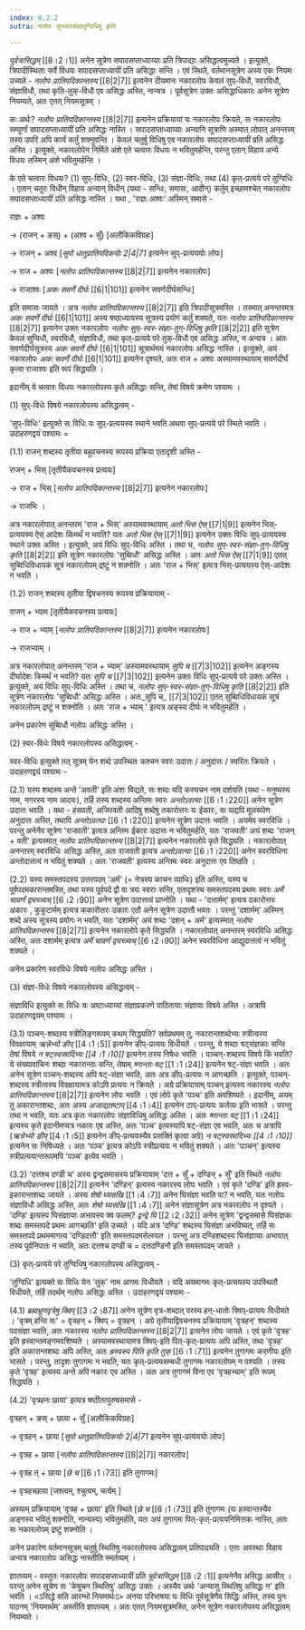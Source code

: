 ```yaml
---
index: 8.2.2
sutra: नलोपः सुप्स्वरसंज्ञातुग्विधिषु कृति

---
```

_पूर्वत्रासिद्धम्_ [[8।2।1]] अनेन सूत्रेण सपादसप्ताध्याय्याः प्रति त्रिपाद्याः असिद्धत्वमुच्यते । इत्युक्ते, त्रिपादीस्थिताः सर्वे विधयः सपादसप्ताध्यायीं प्रति असिद्धाः सन्ति । एवं स्थिते, वर्तमानसूत्रेण अस्य एकः नियमः उच्यते -  _नलोपः प्रातिपदिकान्तस्य_ [[8|2|7]] इत्यनेन दीयमानः नकारलोपः केवलं सुप्-विधौ, स्वरविधौ, संज्ञाविधौ, तथा कृति-तुक्-विधौ एव असिद्धः अस्ति, नान्यत्र । पूर्वसूत्रेण उक्तः असिद्धाधिकारः अनेन सूत्रेण नियम्यते, अतः एतत् नियमसूत्रम् ।



कः अर्थः? _नलोपः प्रातिपदिकान्तस्य_ [[8|2|7]] इत्यनेन प्रक्रियायां यः नकारलोपः क्रियते, सः नकारलोपः सम्पूर्णां सपादसप्ताध्यायीं प्रति असिद्धः नास्ति । सपादसप्ताध्याय्याः अन्यानि सूत्राणि अस्मात् लोपात् अनन्तरम् तस्य उपरि अपि कार्यं कर्तुं शक्नुवन्ति । केवलं चतुर्षु विधिषु एव नकारलोपः सपादसप्ताध्यायीं प्रति असिद्धः अस्ति । इत्युक्ते, नकारलोपेन निर्मिते अंशे एते चत्वारः विधयः न भवितुमर्हन्ति, परन्तु एतान् विहाय अन्ये विधयः  तस्मिन् अंशे भवितुमर्हन्ति ।



के एते चत्वारः विधयः? (1) सुप्-विधिः, (2) स्वर-विधिः,  (3) संज्ञा-विधिः, तथा (4) कृत्-प्रत्यये परे तुग्विधिः ।  एतान् चतुरः विधीन् विहाय अन्यान् विधीन् (यथा - सन्धिः, समासः, आदीन्)  कर्तुम् इच्छामश्चेत् नकारलोपः सपादसप्ताध्यायीं प्रति असिद्धः नास्ति । यथा , 'राज्ञः अश्वः' अस्मिन् समासे - 

राज्ञः + अश्वः

→ (राजन् + ङस्) + (अश्व + सुँ) [अलौकिकविग्रहः] 

→ राजन् + अश्व [_सुपो धातुप्रातिपदिकयोः_ _2|4|71_  इत्यनेन सुप्-प्रत्यययोः लोपः]

→ राज + अश्वः [_नलोपः प्रातिपदिकान्तस्य_ [[8|2|7]] इत्यनेन नकारलोपः]

→ राजाश्वः [_अकः सवर्णे दीर्घः_ [[6|1|101]] इत्यनेन सवर्णदीर्घसन्धिः]

इति समासः जायते । अत्र _नलोपः प्रातिपदिकान्तस्य_ [[8|2|7]] इति त्रिपादीसूत्रमस्ति । तस्मात् अनन्तरमत्र _अकः सवर्णे दीर्घः_ [[6|1|101]] अस्य षष्ठाध्यायस्य सूत्रस्य प्रयोगं कर्तुं शक्यते, यतः _नलोपः प्रातिपदिकान्तस्य_ [[8|2|7]] इत्यनेन उक्तः नकारलोपः _नलोपः सुप्-स्वर-संज्ञा-तुग्-विधिषु कृति_ [[8|2|2]] इति सूत्रेण केवलं सुप्विधौ, स्वरविधौ, संज्ञाविधौ, तथा कृत्-प्रत्यये परे तुक्-विधौ एव असिद्धः अस्ति, न अन्यत्र । अतः सवर्णदीर्घसूत्रस्य _अकः सवर्णे दीर्घः_ [[6|1|101]] सूत्रार्थमयं नकारलोपः असिद्धः नास्ति । इत्युक्ते, अयं नकारलोपः _अकः सवर्णे दीर्घः_ [[6|1|101]] इत्यनेन दृश्यते, अतः राज + अश्वः अस्यामवस्थायाम् सवर्णदीर्घं कृत्वा राजाश्वः इति रूपं सिद्ध्यति ।



इदानीम् ये चत्वारः विधयः नकारलोपस्य कृते असिद्धाः सन्ति, तेषां विषये क्रमेण पश्यामः ।



(1) सुप्-विधेः विषये नकारलोपस्य असिद्धत्वम् - 

'सुप्-विधिः' इत्युक्ते सः विधिः यः सुप्-प्रत्ययस्य स्थाने भवति अथवा सुप्-प्रत्यये परे स्थिते भवति । उदाहरणद्वयं पश्यामः =

 

(1.1) राजन् शब्दस्य तृतीया बहुवचनस्य रूपस्य प्रक्रिया एतादृशी अस्ति - 

राजन् + भिस् [तृतीयैकवचनस्य प्रत्ययः]   

→ राज + भिस्  [_नलोपः प्रातिपदिकान्तस्य_ [[8|2|7]] इत्यनेन नकारलोपः] 

→ राजभिः ।                         

अत्र नकारलोपात् अनन्तरम् 'राज + भिस्' अस्यामवस्थायाम् _अतो भिस ऐस्_ [[7|1|9]] इत्यनेन भिस्-प्रत्ययस्य ऐस् आदेशः किमर्थं न भवति? यतः _अतो भिस ऐस्_ [[7|1|9]] इत्यनेन उक्तः विधिः सुप्-प्रत्ययस्य स्थाने उक्तः अस्ति । इत्युक्ते, अयं विधिः सुप्-विधिः अस्ति ।  तथा च, _नलोपः सुप्-स्वर-संज्ञा-तुग्-विधिषु कृति_ [[8|2|2]] इति सूत्रेण नकारलोपः 'सुब्विधौ' असिद्धः अस्ति । अतः _अतो भिस ऐस्_ [[7|1|9]] एतत् सुब्विधिविधायकं सू्त्रं नकारलोपम् द्रष्टुं न शक्नोति । अतः 'राज  + भिस्' इत्यत्र भिस्-प्रत्ययस्य ऐस्-आदेशः न भवति । 



(1.2) राजन् शब्दस्य  तृतीया द्विवचनस्य  रूपस्य प्रक्रियायाम् -

राजन् + भ्याम  [तृतीयैकवचनस्य प्रत्ययः]   

→ राज + भ्याम्     [_नलोपः प्रातिपदिकान्तस्य_ [[8|2|7]] इत्यनेन नकारलोपः] 

→ राजभ्याम्  ।         

अत्र नकारलोपात् अनन्तरम् 'राज + भ्याम्' अस्यामवस्थायाम् _सुपि च_ [[7|3|102]] इत्यनेन अङ्गस्य दीर्घादेशः किमर्थं न भवति?  यतः  _सुपि च_ [[7|3|102]]  इत्यनेन उक्तः विधिः सुप्-प्रत्यये परे उक्तः अस्ति । इत्युक्ते, अयं विधिः सुप्-विधिः अस्ति ।  तथा च, _नलोपः सुप्-स्वर-संज्ञा-तुग्-विधिषु कृति_ [[8|2|2]] इति सूत्रेण नकारलोपः 'सुब्विधौ' असिद्धः अस्ति । अतः_सुपि च_ [[7|3|102]] एतत् सुब्विधिविधायकं सू्त्रं नकारलोपम् द्रष्टुं न शक्नोति । अतः 'राज  + भ्याम् ' इत्यत्र अङ्स्य दीर्घः न भवितुमर्हति ।



अनेन प्रकारेण सुब्विधौ नलोपः असिद्धः अस्ति ।



(2) स्वर-विधेः विषये नकारलोपस्य असिद्धत्वम् -

स्वर-विधिः इत्युक्ते तत् सूत्रम् येन शब्दे उपस्थितः कश्चन स्वरः उदात्तः / अनुदात्तः / स्वरितः क्रियते । उदाहरणद्वयं पश्यामः -



(2.1) यस्य शब्दस्य अन्ते 'अवती' इति अंशः विद्यते, सः शब्दः यदि कस्यचन नाम दर्शयति (यथा - मनुष्यस्य नाम, नगरस्य नाम आदयः), तर्हि तस्य शब्दस्य अन्तिमः स्वरः  _अन्तोऽवत्याः_ [[6।1।220]]  अनेन सूत्रेण उदात्तः भवति । यथा - हंसवती, अजिरवती आदिषु शब्देषु तकारोत्तरः यः ईकारः, सः यद्यपि मूलरूपेण अनुदात्तः अस्ति, तथापि _अन्तोऽवत्याः_ [[6।1।220]] इत्यनेन सूत्रेण उदात्तः भवति । अयमेव स्वरविधिः ।  परन्तु अनेनैव सूत्रेण 'राजवती' इत्यत्र अन्तिमः ईकारः उदात्तः न भवितुमर्हति, यतः 'राजवती' अयं शब्दः 'राजन् + वती' इत्यस्मात्  _नलोपः प्रातिपदिकान्तस्य_ [[8|2|7]] इत्यनेन नकारलोपे कृते सिद्ध्यति । नकारलोपात् अनन्तरम् स्वरविधिः असिद्धः अस्ति, अतः राजवती इत्यत्र _अन्तोऽवत्याः_ [[6।1।220]] अनेन स्वरविधिना अन्तोदात्तत्वं न भवितुं शक्यते । अतः 'राजवती' इत्यस्य अन्तिमः स्वरः अनुदात्तः एव तिष्ठति ।   



(2.2) यस्य समस्तपदस्य उत्तरपदम् 'अर्म' (= नेत्रस्य काचन व्याधिः) इति अस्ति, यस्य च पूर्वपदमकारान्तमस्ति, तथा यस्य पूर्वपदे द्वौ वा त्रयः स्वराः सन्ति, एतादृशस्य समस्तपदस्य प्रथमः स्वरः _अर्मे चावर्णं द्व्यच्त्र्यच्_ [[6।2।90]] अनेन सूत्रेण उदात्तत्वं प्राप्नोति । यथा - 'दत्तार्मम्' इत्यत्र दकारोत्तरः अकारः ,  कुकुटार्मम् इत्यत्र ककारोत्तरः उकारः एतौ अनेन सूत्रेण  उदात्तौ भवतः । परन्तु 'दशार्मम्' अस्मिन् शब्दे अस्य सूत्रस्य प्रयोगः न भवति, यतः 'दशार्मम्' अयं शब्दः 'दशन् + अर्म' इत्यस्मात्  _नलोपः प्रातिपदिकान्तस्य_ [[8|2|7]] इत्यनेन नकारलोपे कृते सिद्ध्यति । नकारलोपात् अनन्तरम् स्वरविधिः असिद्धः अस्ति, अतः दशार्मम् इत्यत्र _अर्मे चावर्णं द्व्यच्त्र्यच्_ [[6।2।90]]  अनेन स्वरविधिना आद्युदात्तत्वं न भवितुं शक्यते । 



अनेन प्रकारेण स्वरविधेः विषये  नलोपः असिद्धः अस्ति ।

                       

(3) संज्ञा-विधेः विषये नकारलोपस्य असिद्धत्वम् -

संज्ञाविधि इत्युक्ते सः विधिः यः अष्टाध्याय्यां संज्ञाप्रकरणे पाठितायाः संज्ञायाः विषये अस्ति । अत्रापि  उदाहरणद्वयम् पश्यामः ।



(3.1) पञ्चन्-शब्दस्य स्त्रीलिङ्गरूपम् कथम् सिद्ध्यति? सर्वप्रथमम् तु, नकारान्तशब्देभ्यः स्त्रीत्वस्य विवक्षायाम् _ऋन्नेभ्यो ङीप्_ [[4।1।5]] इत्यनेन ङीप्-प्रत्ययः विधीयते । परन्तु, ये शब्दाः षट्संज्ञकाः सन्ति तेषां विषये  _न षट्स्वस्रादिभ्यः [[4।1।10]]_  इत्यनेन तस्य निषेधः भवति । पञ्चन्-शब्दस्य विषये किं भवति?  ये  संख्यावाचिनः शब्दाः नकारान्ताः सन्ति, तेषाम् _ष्णान्ताः षट्_ [[1।1।24]]  इत्यनेन षट्-संज्ञा भवति । अतः अनेन सूत्रेण पञ्चन्-शब्दस्य अपि षट्-संज्ञा भवति, अतः अत्र ङीप्-प्रत्ययः न आगच्छति । इत्युक्ते, पञ्चन्-शब्दस्य स्त्रीत्वस्य विवक्षायामत्र कोऽपि प्रत्ययः न क्रियते । अग्रे प्रक्रियायाम् पञ्चन् इत्यस्य नकारस्य  _नलोपः प्रातिपदिकान्तस्य_ [[8|2|7]] इत्यनेन लोपः भवति । एवं लोपे कृते 'पञ्च' इति अवशिष्यते । इदानीम्, अयम् तु अकारान्तशब्दः, अतः अस्य _अजाद्यतष्टाप्_ [[4।1।4]] इत्यनेन टाप्-प्रत्ययः कर्तव्यः इति भासते । परन्तु तथा न भवति, यतः अत्र कृतः नकारलोपः संज्ञाविधिषु असिद्धः अस्ति । अतः  _ष्णान्ताः षट्_ [[1।1।24]] इत्यस्य कृते इदानीमप्यत्र नकारः एव अस्ति, अतः 'पञ्च' इत्यस्यापि षट्-संज्ञा एव भवति, अतः च अत्रापि  (_ऋन्नेभ्यो ङीप्_ [[4।1।5]] इत्यनेन ङीप्-प्रत्ययस्यैव प्रसक्तिं कृत्वा अग्रे) _न षट्स्वस्रादिभ्यः [[4।1।10]]_ इत्यनेन सः निषिध्यते । अतः 'पञ्च' इत्यत्र कोऽपि स्त्रीप्रत्ययः न भवितुं शक्यते । अतः 'पञ्चन्' इत्यस्य स्त्रीप्रत्ययान्तरूपमपि 'पञ्च' इत्येव भवति ।



(3.2) 'दत्तश्च दण्डी च' अस्य  द्वन्द्वसमासस्य प्रक्रियायाम् 'दत्त + सुँ + दण्डिन् + सुँ' इति स्थिते  _नलोपः प्रातिपदिकान्तस्य_ [[8|2|7]] इत्यनेन 'दण्डिन्' इत्यस्य नकारस्य लोपः भवति । एवं कृते 'दण्डि' इति ह्रस्व-इकारान्तशब्दः जायते । अस्य _शेषो घ्यसखि_ [[1।4।7]] अनेन घिसंज्ञा भवति वा? न भवति, यतः नलोपः संज्ञाविधौ असिद्धः अस्ति, अतः _शेषो घ्यसखि_ [[1।4।7]] अनेन संज्ञासूत्रेण अत्र नकारलोपः न दृश्यते । 'दण्डि' इत्यस्य घिसंज्ञायाः अभावस्य क्व फलम्? _द्वन्द्वे घि_  [[2।2।32]] अनेन सूत्रेण 'द्वन्द्वसमासे घिसंज्ञकः शब्दः समस्तपदे प्रथमः आगच्छति' इति उच्यते । यदि अत्र 'दण्डि' शब्दस्य घिसंज्ञा अभविष्यत्, तर्हि सः समस्तपदे प्रथममागत्य 'दण्डिदत्तौ' इति समस्तपदमसेत्स्यत । परन्तु अत्र दण्डिशब्दस्य घिसंज्ञायाः अभावात् तस्य पूर्वनिपातः न भवति, अतः दत्तश्च दण्डी च = दत्तदण्डिनौ इति समस्तपदम् जायते ।

                                      

        

(3) कृत्-प्रत्यये परे तुग्विधिषु नकारलोपस्य असिद्धत्वम् -

'तुग्विधि' इत्यक्ते सः विधिः येन 'तुक्' नाम आगमः विधीयते । यदि अयमागमः कृत्-प्रत्ययस्य उपस्थितौ विधीयते, तर्हि तदर्थम्  नलोपः असिद्धः अस्ति ।  उदाहरणद्वयं पश्यामः - 



(4.1) _ब्रह्मभ्रूणवृत्रेषु क्विप्_ [[3।2।87]] अनेन सूत्रेण वृत्र-शब्दात् परस्य हन्-धातोः क्विप्-प्रत्ययः विधीयते । 'वृत्रम् हन्ति सः' = वृत्रहन् + क्विप् = वृत्रहन् । अग्रे तृतीयाद्विवचनस्य प्रक्रियायाम् 'वृत्रहन्' शब्दस्य पदसंज्ञा भवति, अतः नकारस्य _नलोपः प्रातिपदिकान्तस्य_ [[8|2|7]] इत्यनेन लोपः जायते । एवं कृते 'वृत्रह' इति ह्रस्वान्तमङ्गमवशिष्यते । अस्यामवस्थायामत्र क्विप्-इति पित्-कृत्-प्रत्ययः अपि अस्ति, तथा 'वृत्रह' इति अकारान्तशब्दः अपि अस्ति, अतः _ह्रस्वस्य पिति कृति तुक्_  [[6।1।71]] इत्यनेन तुगागमः करणीयः इति भासते । परन्तु, तादृशः तुगागमः न भवति, यतः कृत्-प्रत्ययसम्बधी तुगागमः नकारलोपम् न पश्यति । तस्य कृते 'वृत्रह' इत्यस्य अन्ते अपि  नकारः एव अस्ति ।  अतः अत्र तुगागमं विना एव 'वृत्रहभ्याम्' इति रूपम् सिद्ध्यति ।

           

(4.2) 'वृत्रहनः छाया' इत्यत्र षष्ठीतत्पुरुषसमासे -

वृत्रहन् + ङस् + छाया + सुँ [अलौकिकविग्रहः]

→ वृत्रहन् + छाया [_सुपो धातुप्रातिपदिकयोः_ _2|4|71_  इत्यनेन सुप्-प्रत्यययोः लोपः]

→ वृत्रह + छाया [_नलोपः प्रातिपदिकान्तस्य_ [[8|2|7]]  नकारलोपः]

→ वृत्रह त् + छाया [_छे च_ [[6।1।73]]  इति तुगागमः]

→ वृत्रहच्छाया [जश्त्वम्, श्चुत्वम्, चर्त्वम् ]

अस्याम् प्रक्रियायाम् 'वृत्रह + छाया' इति स्थिते [_छे च_ [[6।1।73]]  इति तुगागमः (यः हस्वान्तस्यैव अङ्गस्य भवितुं शक्नोति, नान्यस्य) भवितुमर्हति, यतः अयं तुगागमः पित्-कृत्-प्रत्ययनिमित्तकः नास्ति, अतः सः नकारलोपम् द्रष्टुं शक्नोति । 



अनेन प्रकारेण वर्तमानसूत्रम् चतुर्षु स्थितिषु नकारलोपस्य असिद्धत्वम् प्रतिपादयति । एताः अवस्थाः विहाय अन्यत्र नकारलोपः असिद्धः नास्तीति स्मर्तव्यम् ।



ज्ञातव्यम् - वस्तुतः नकारलोपः सपादसप्ताध्यायीं प्रति _पूर्वत्रासिद्धम्_ [[8।2।1]] इत्यनेनैव असिद्धः आसीत् । परन्तु अनेन सूत्रेण सः 'केषुचन स्थितिषु' असिद्धः उक्तः । अस्यैव अर्थः 'अन्यासु स्थितिषु असिद्धः न' इति भवति  । <ऽसिद्धे सति आरम्भो नियमार्थःऽ> अनया परिभाषया यः विधिः पूर्वसूत्रेणैव सिद्धिः अस्ति, तस्य पुनः पाठनम् 'नियमार्थम्' अस्तीति ज्ञातव्यम् । अतः एतत् नियमसूत्रमस्ति, अनेन सूत्रेण नकारलोपस्य असिद्धत्वम् नियम्यते ।

